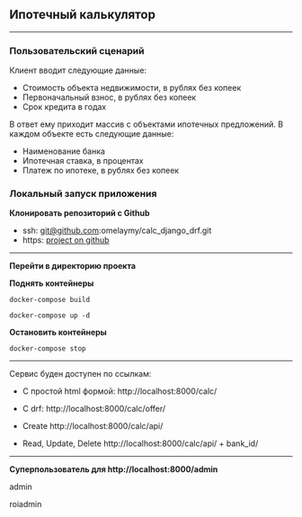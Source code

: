 ## Ипотечный калькулятор
- - -
### Пользовательский сценарий

Клиент вводит следующие данные:

- Стоимость объекта недвижимости, в рублях без копеек 
- Первоначальный взнос, в рублях без копеек
- Срок кредита в годах

В ответ ему приходит массив с объектами ипотечных предложений. В каждом объекте есть следующие данные:
- Наименование банка
- Ипотечная ставка, в процентах
- Платеж по ипотеке, в рублях без копеек

### Локальный запуск приложения
**Клонировать репозиторий с Github** 
- ssh: git@github.com:omelaymy/calc_django_drf.git
- https: [project on github](https://github.com/omelaymy/calc_django_drf.git)
- - -


**Перейти в директорию проекта**

**Поднять контейнеры** 

`docker-compose build`

`docker-compose up -d`

**Остановить контейнеры**

`docker-compose stop`
- - -
Сервис буден доступен по ссылкам:

- С простой html формой: http://localhost:8000/calc/ 

- С drf: http://localhost:8000/calc/offer/ 

- Create http://localhost:8000/calc/api/
- Read, Update, Delete http://localhost:8000/calc/api/ + bank_id/
- - - 
**Суперпользователь для http://localhost:8000/admin**

admin

roiadmin